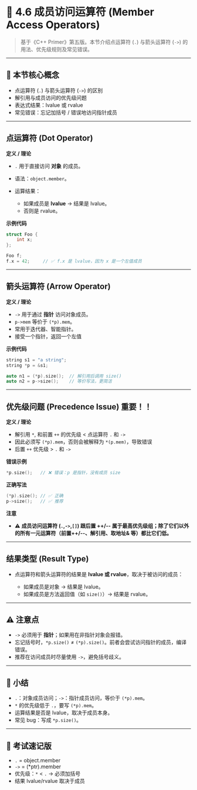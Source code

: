 # 📘 4.6 成员访问运算符 (Member Access Operators)

> 基于《C++ Primer》第五版。本节介绍点运算符 (`.`) 与箭头运算符 (`->`) 的用法、优先级规则及常见错误。

---

## 🧠 本节核心概念

* 点运算符 (`.`) 与箭头运算符 (`->`) 的区别
* 解引用与成员访问的优先级问题
* 表达式结果：lvalue 或 rvalue
* 常见错误：忘记加括号 / 错误地访问指针成员

---

## 点运算符 (Dot Operator)

**定义 / 理论**

* `.` 用于直接访问 **对象** 的成员。
* 语法：`object.member`。
* 运算结果：

  * 如果成员是 **lvalue** → 结果是 lvalue。
  * 否则是 rvalue。

**示例代码**

```cpp
struct Foo {
    int x;
};

Foo f;
f.x = 42;     // ✅ f.x 是 lvalue，因为 x 是一个左值成员
```

---

## 箭头运算符 (Arrow Operator)

**定义 / 理论**

* `->` 用于通过 **指针** 访问对象成员。
* `p->mem` 等价于 `(*p).mem`。
* 常用于迭代器、智能指针。
* 接受一个指针，返回一个左值

**示例代码**

```cpp
string s1 = "a string";
string *p = &s1;

auto n1 = (*p).size();  // 解引用后调用 size()
auto n2 = p->size();    // 等价写法，更简洁
```

---

## 优先级问题 (Precedence Issue) 重要！！

**定义 / 理论**

* 解引用 `*`, 和前置 `++` 的优先级 < 点运算符 `.` 和 `->` 
* 因此必须写 `(*p).mem`，否则会被解释为 `*(p.mem)`，导致错误
* 后置 `++` 优先级 > `.` 和 `->`


**错误示例**

```cpp
*p.size();   // ❌ 错误：p 是指针，没有成员 size
```

**正确写法**

```cpp
(*p).size(); // ✅ 正确
p->size();   // ✅ 推荐
```

**注意**

- ⚠️ **成员访问运算符 (`.`,`->`,`[]`) 跟后置 ++/-- 属于最高优先级组；除了它们以外的所有一元运算符（前置++/--、解引用、取地址& 等）都比它们低。**

---

## 结果类型 (Result Type)

* 点运算符和箭头运算符的结果是 **lvalue 或 rvalue**，取决于被访问的成员：

  * 如果成员是对象 → 结果是 lvalue。
  * 如果成员是方法返回值（如 `size()`）→ 结果是 rvalue。

---

## ⚠️ 注意点

* `->` 必须用于 **指针**；如果用在非指针对象会报错。
* 忘记括号时，`*p.size()` ≠ `(*p).size()`。前者会尝试访问指针的成员，编译错误。
* 推荐在访问成员时尽量使用 `->`，避免括号歧义。

---

## 🔑 小结

* `.`：对象成员访问；`->`：指针成员访问，等价于 `(*p).mem`。
* `*` 的优先级低于 `.`，要写 `(*p).mem`。
* 运算结果是否是 lvalue，取决于成员本身。
* 常见 bug：写成 `*p.size()`。

---

## 📌 考试速记版

* `.` = object.member
* `->` = (\*ptr).member
* 优先级：`*` < `.` → 必须加括号
* 结果 lvalue/rvalue 取决于成员

